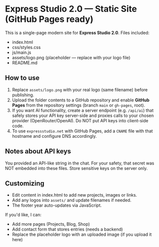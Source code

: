 # Express Studio 2.0 — Static Site (GitHub Pages ready)

This is a single-page modern site for **Express Studio 2.0**.
Files included:
- index.html
- css/styles.css
- js/main.js
- assets/logo.png (placeholder — replace with your logo file)
- README.md

## How to use
1. Replace `assets/logo.png` with your real logo (same filename) before publishing.
2. Upload the folder contents to a GitHub repository and enable **GitHub Pages** from the repository settings (branch `main` or `gh-pages`, root).
3. If you want AI functionality, create a server endpoint (e.g. `/api/ai`) that safely stores your API key server-side and proxies calls to your chosen provider (OpenRouter/OpenAI). Do NOT put API keys into client-side code.
4. To use `expressstudio.net` with GitHub Pages, add a `CNAME` file with that hostname and configure DNS accordingly.

## Notes about API keys
You provided an API-like string in the chat. For your safety, that secret was NOT embedded into these files. Store sensitive keys on the server only.

## Customizing
- Edit content in index.html to add new projects, images or links.
- Add any logos into `assets/` and update filenames if needed.
- The footer year auto-updates via JavaScript.

If you'd like, I can:
- Add more pages (Projects, Blog, Shop)
- Add contact form that stores entries (needs a backend)
- Replace the placeholder logo with an uploaded image (if you upload it here)
